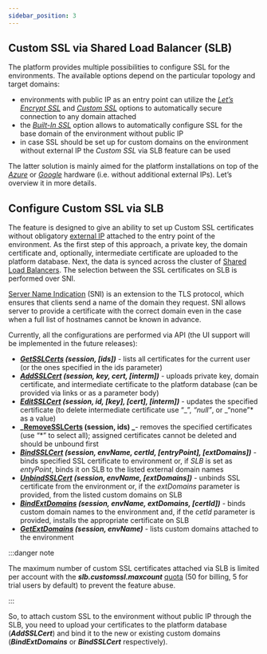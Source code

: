 ```yaml
---
sidebar_position: 3
---
```


## Custom SSL via Shared Load Balancer (SLB)

The platform provides multiple possibilities to configure SSL for the environments. The available options depend on the particular topology and target domains:

- environments with public IP as an entry point can utilize the [_Let’s Encrypt SSL_](https://cloudmydc.com/) and [_Custom SSL_](https://cloudmydc.com/) options to automatically secure connection to any domain attached
- the [_Built-In SSL_](https://cloudmydc.com/) option allows to automatically configure SSL for the base domain of the environment without public IP
- in case SSL should be set up for custom domains on the environment without external IP the _Custom SSL_ via SLB feature can be used

The latter solution is mainly aimed for the platform installations on top of the [_Azure_](https://cloudmydc.com/) or [_Google_](https://cloudmydc.com/) hardware (i.e. without additional external IPs). Let’s overview it in more details.

## Configure Custom SSL via SLB

The feature is designed to give an ability to set up Custom SSL certificates without obligatory [external IP](http://localhost:3000/docs/ApplicationSetting/External%20Access%20To%20Applications/Public%20IP) attached to the entry point of the environment. As the first step of this approach, a private key, the domain certificate and, optionally, intermediate certificate are uploaded to the platform database. Next, the data is synced across the cluster of [Shared Load Balancers](https://cloudmydc.com/). The selection between the SSL certificates on SLB is performed over SNI.

[Server Name Indication](https://cloudmydc.com/) (SNI) is an extension to the TLS protocol, which ensures that clients send a name of the domain they request. SNI allows server to provide a certificate with the correct domain even in the case when a full list of hostnames cannot be known in advance.

Currently, all the configurations are performed via API (the UI support will be implemented in the future releases):

- **_[GetSSLCerts](https://cloudmydc.com/) (session, [ids])_** - lists all certificates for the current user (or the ones specified in the ids parameter)
- **_[AddSSLCert](https://cloudmydc.com/) (session, key, cert, [interm])_** - uploads private key, domain certificate, and intermediate certificate to the platform database (can be provided via links or as a parameter body)
- **_[EditSSLCert](https://cloudmydc.com/) (session, id, [key], [cert], [interm])_** - updates the specified certificate (to delete intermediate certificate use “_”, _“null”_, or _“none”\* as a value)
- **_[RemoveSSLCerts](https://cloudmydc.com/) (session, ids) _**- removes the specified certificates (use “\*” to select all); assigned certificates cannot be deleted and should be unbound first
- **_[BindSSLCert](https://cloudmydc.com/) (session, envName, certId, [entryPoint], [extDomains])_** - binds specified SSL certificate to environment or, if _SLB_ is set as _entyPoint_, binds it on SLB to the listed external domain names
- **_[UnbindSSLCert](https://cloudmydc.com/) (session, envName, [extDomains])_** - unbinds SSL certificate from the environment or, if the _extDomains_ parameter is provided, from the listed custom domains on SLB
- **_[BindExtDomains](https://cloudmydc.com/) (session, envName, extDomains, [certId])_** - binds custom domain names to the environment and, if the _cetId_ parameter is provided, installs the appropriate certificate on SLB
- **_[GetExtDomains](https://cloudmydc.com/) (session, envName)_** - lists custom domains attached to the environment

:::danger note

The maximum number of custom SSL certificates attached via SLB is limited per account with the **_slb.customssl.maxcount_** [quota](https://cloudmydc.com/) (50 for billing, 5 for trial users by default) to prevent the feature abuse.

:::

So, to attach custom SSL to the environment without public IP through the SLB, you need to upload your certificates to the platform database (**_AddSSLCert_**) and bind it to the new or existing custom domains (**_BindExtDomains_** or **_BindSSLCert_** respectively).
